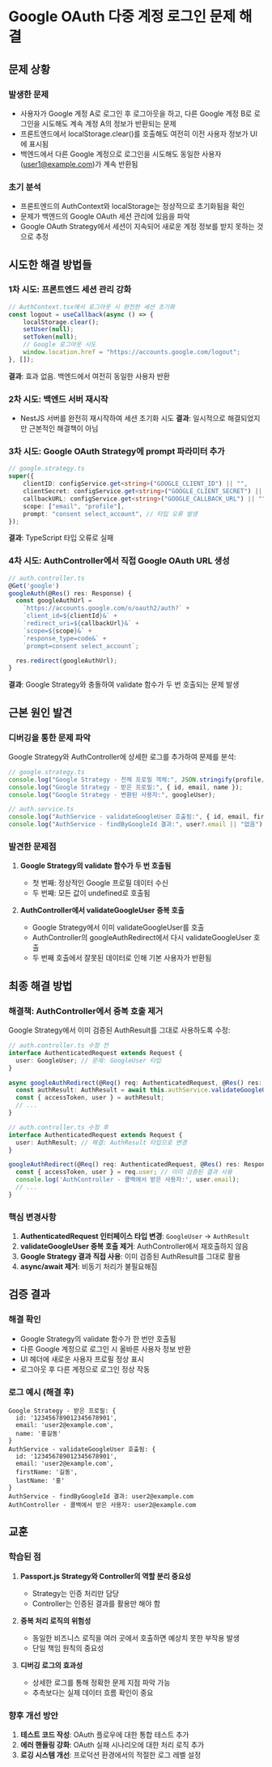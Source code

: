 # Google OAuth 다중 계정 로그인 문제 해결

## 문제 상황

### 발생한 문제

-   사용자가 Google 계정 A로 로그인 후 로그아웃을 하고, 다른 Google 계정 B로 로그인을 시도해도 계속 계정 A의 정보가 반환되는 문제
-   프론트엔드에서 localStorage.clear()를 호출해도 여전히 이전 사용자 정보가 UI에 표시됨
-   백엔드에서 다른 Google 계정으로 로그인을 시도해도 동일한 사용자(user1@example.com)가 계속 반환됨

### 초기 분석

-   프론트엔드의 AuthContext와 localStorage는 정상적으로 초기화됨을 확인
-   문제가 백엔드의 Google OAuth 세션 관리에 있음을 파악
-   Google OAuth Strategy에서 세션이 지속되어 새로운 계정 정보를 받지 못하는 것으로 추정

## 시도한 해결 방법들

### 1차 시도: 프론트엔드 세션 관리 강화

```typescript
// AuthContext.tsx에서 로그아웃 시 완전한 세션 초기화
const logout = useCallback(async () => {
    localStorage.clear();
    setUser(null);
    setToken(null);
    // Google 로그아웃 시도
    window.location.href = "https://accounts.google.com/logout";
}, []);
```

**결과**: 효과 없음. 백엔드에서 여전히 동일한 사용자 반환

### 2차 시도: 백엔드 서버 재시작

-   NestJS 서버를 완전히 재시작하여 세션 초기화 시도
    **결과**: 일시적으로 해결되었지만 근본적인 해결책이 아님

### 3차 시도: Google OAuth Strategy에 prompt 파라미터 추가

```typescript
// google.strategy.ts
super({
    clientID: configService.get<string>("GOOGLE_CLIENT_ID") || "",
    clientSecret: configService.get<string>("GOOGLE_CLIENT_SECRET") || "",
    callbackURL: configService.get<string>("GOOGLE_CALLBACK_URL") || "",
    scope: ["email", "profile"],
    prompt: "consent select_account", // 타입 오류 발생
});
```

**결과**: TypeScript 타입 오류로 실패

### 4차 시도: AuthController에서 직접 Google OAuth URL 생성

```typescript
// auth.controller.ts
@Get('google')
googleAuth(@Res() res: Response) {
  const googleAuthUrl =
    `https://accounts.google.com/o/oauth2/auth?` +
    `client_id=${clientId}&` +
    `redirect_uri=${callbackUrl}&` +
    `scope=${scope}&` +
    `response_type=code&` +
    `prompt=consent select_account`;

  res.redirect(googleAuthUrl);
}
```

**결과**: Google Strategy와 충돌하여 validate 함수가 두 번 호출되는 문제 발생

## 근본 원인 발견

### 디버깅을 통한 문제 파악

Google Strategy와 AuthController에 상세한 로그를 추가하여 문제를 분석:

```typescript
// google.strategy.ts
console.log("Google Strategy - 전체 프로필 객체:", JSON.stringify(profile, null, 2));
console.log("Google Strategy - 받은 프로필:", { id, email, name });
console.log("Google Strategy - 변환된 사용자:", googleUser);

// auth.service.ts
console.log("AuthService - validateGoogleUser 호출됨:", { id, email, firstName, lastName });
console.log("AuthService - findByGoogleId 결과:", user?.email || "없음");
```

### 발견한 문제점

1. **Google Strategy의 validate 함수가 두 번 호출됨**

    - 첫 번째: 정상적인 Google 프로필 데이터 수신
    - 두 번째: 모든 값이 undefined로 호출됨

2. **AuthController에서 validateGoogleUser 중복 호출**
    - Google Strategy에서 이미 validateGoogleUser를 호출
    - AuthController의 googleAuthRedirect에서 다시 validateGoogleUser 호출
    - 두 번째 호출에서 잘못된 데이터로 인해 기본 사용자가 반환됨

## 최종 해결 방법

### 해결책: AuthController에서 중복 호출 제거

Google Strategy에서 이미 검증된 AuthResult를 그대로 사용하도록 수정:

```typescript
// auth.controller.ts 수정 전
interface AuthenticatedRequest extends Request {
  user: GoogleUser; // 문제: GoogleUser 타입
}

async googleAuthRedirect(@Req() req: AuthenticatedRequest, @Res() res: Response) {
  const authResult: AuthResult = await this.authService.validateGoogleUser(req.user); // 중복 호출
  const { accessToken, user } = authResult;
  // ...
}
```

```typescript
// auth.controller.ts 수정 후
interface AuthenticatedRequest extends Request {
  user: AuthResult; // 해결: AuthResult 타입으로 변경
}

googleAuthRedirect(@Req() req: AuthenticatedRequest, @Res() res: Response) {
  const { accessToken, user } = req.user; // 이미 검증된 결과 사용
  console.log('AuthController - 콜백에서 받은 사용자:', user.email);
  // ...
}
```

### 핵심 변경사항

1. **AuthenticatedRequest 인터페이스 타입 변경**: `GoogleUser` → `AuthResult`
2. **validateGoogleUser 중복 호출 제거**: AuthController에서 재호출하지 않음
3. **Google Strategy 결과 직접 사용**: 이미 검증된 AuthResult를 그대로 활용
4. **async/await 제거**: 비동기 처리가 불필요해짐

## 검증 결과

### 해결 확인

-   Google Strategy의 validate 함수가 한 번만 호출됨
-   다른 Google 계정으로 로그인 시 올바른 사용자 정보 반환
-   UI 헤더에 새로운 사용자 프로필 정상 표시
-   로그아웃 후 다른 계정으로 로그인 정상 작동

### 로그 예시 (해결 후)

```
Google Strategy - 받은 프로필: {
  id: '123456789012345678901',
  email: 'user2@example.com',
  name: '홍길동'
}
AuthService - validateGoogleUser 호출됨: {
  id: '123456789012345678901',
  email: 'user2@example.com',
  firstName: '길동',
  lastName: '홍'
}
AuthService - findByGoogleId 결과: user2@example.com
AuthController - 콜백에서 받은 사용자: user2@example.com
```

## 교훈

### 학습된 점

1. **Passport.js Strategy와 Controller의 역할 분리 중요성**

    - Strategy는 인증 처리만 담당
    - Controller는 인증된 결과를 활용만 해야 함

2. **중복 처리 로직의 위험성**

    - 동일한 비즈니스 로직을 여러 곳에서 호출하면 예상치 못한 부작용 발생
    - 단일 책임 원칙의 중요성

3. **디버깅 로그의 효과성**
    - 상세한 로그를 통해 정확한 문제 지점 파악 가능
    - 추측보다는 실제 데이터 흐름 확인이 중요

### 향후 개선 방안

1. **테스트 코드 작성**: OAuth 플로우에 대한 통합 테스트 추가
2. **에러 핸들링 강화**: OAuth 실패 시나리오에 대한 처리 로직 추가
3. **로깅 시스템 개선**: 프로덕션 환경에서의 적절한 로그 레벨 설정
